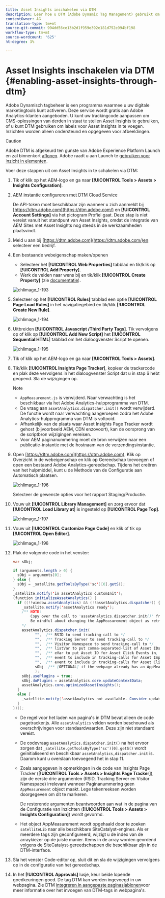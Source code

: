 ```yaml
---
title: Asset Insights inschakelen via DTM
description: Leer hoe u DTM (Adobe Dynamic Tag Management) gebruikt om Asset Insights in te schakelen.
contentOwner: AG
translation-type: tm+mt
source-git-commit: 994dd56ce13b2d1f959e392e181d752e994bf198
workflow-type: tm+mt
source-wordcount: '625'
ht-degree: 3%

---
```



# Asset Insights inschakelen via DTM {#enabling-asset-insights-through-dtm}

Adobe Dynamisch tagbeheer is een programma waarmee u uw digitale marketingtools kunt activeren. Deze service wordt gratis aan Adobe Analytics-klanten aangeboden. U kunt uw trackingcode aanpassen om CMS-oplossingen van derden in staat te stellen Asset Insights te gebruiken, of u kunt DTM gebruiken om labels voor Asset Insights in te voegen. Inzichten worden alleen ondersteund en opgegeven voor afbeeldingen.

>[!CAUTION]
>
>Adobe DTM is afgekeurd ten gunste van Adobe Experience Platform Launch en zal binnenkort [aflopen](https://medium.com/launch-by-adobe/dtm-plans-for-a-sunset-3c6aab003a6f). Adobe raadt u aan Launch te [gebruiken voor inzicht in elementen](https://docs.adobe.com/content/help/en/experience-manager-learn/assets/advanced/asset-insights-launch-tutorial.html).

Voer deze stappen uit om Asset Insights in te schakelen via DTM:

1. Tik of klik op het AEM-logo en ga naar **[!UICONTROL Tools > Assets > Insights Configuration]**.
1. [AEM instantie configureren met DTM Cloud Service](../sites-administering/dtm.md)

   De API-token moet beschikbaar zijn wanneer u zich aanmeldt bij [https://dtm.adobe.com](https://dtm.adobe.com/) en **[!UICONTROL Account Settings]** via het pictogram Profiel gaat. Deze stap is niet vereist vanuit het standpunt van Asset Insights, omdat de integratie van AEM Sites met Asset Insights nog steeds in de werkzaamheden plaatsvindt.

1. Meld u aan bij [https://dtm.adobe.com](https://dtm.adobe.com/)en selecteer een bedrijf.
1. Een bestaande webeigenschap maken/openen

   * Selecteer het **[!UICONTROL Web Properties]** tabblad en tik/klik op **[!UICONTROL Add Property]**.
   * Werk de velden naar wens bij en tik/klik **[!UICONTROL Create Property]** (zie [documentatie](https://helpx.adobe.com/experience-manager/using/dtm.html)).

   ![chlimage_1-193](assets/chlimage_1-193.png)

1. Selecteer op het **[!UICONTROL Rules]** tabblad een optie **[!UICONTROL Page Load Rules]** in het navigatiegebied en tik/klik **[!UICONTROL Create New Rule]**.

   ![chlimage_1-194](assets/chlimage_1-194.png)

1. Uitbreiden **[!UICONTROL Javascript /Third Party Tags]**. Tik vervolgens op of klik op **[!UICONTROL Add New Script]** het **[!UICONTROL Sequential HTML]** tabblad om het dialoogvenster Script te openen.

   ![chlimage_1-195](assets/chlimage_1-195.png)

1. Tik of klik op het AEM-logo en ga naar **[!UICONTROL Tools > Assets]**.
1. Tik/klik **[!UICONTROL Insights Page Tracker]**, kopieer de trackercode en plak deze vervolgens in het dialoogvenster Script dat u in stap 6 hebt geopend. Sla de wijzigingen op.

   >[!NOTE]
   >
   >* `AppMeasurement.js` is verwijderd. Naar verwachting is het beschikbaar via het Adobe Analytics-hulpprogramma van DTM.
   >* De vraag aan `assetAnalytics.dispatcher.init()` wordt verwijderd. De functie wordt naar verwachting aangeroepen zodra het Adobe Analytics-hulpprogramma van DTM is voltooid.
   >* Afhankelijk van de plaats waar Asset Insights Page Tracker wordt gehost (bijvoorbeeld AEM, CDN enzovoort), kan de oorsprong van de scriptbron wijzigingen vereisen.
   >* Voor AEM paginanummering moet de bron verwijzen naar een publicatie-instantie met de hostnaam van de verzendingsinstantie.


1. Open [https://dtm.adobe.com](https://dtm.adobe.com). Klik op Overzicht in de webeigenschap en klik op Gereedschap toevoegen of open een bestaand Adobe Analytics-gereedschap. Tijdens het creëren van het hulpmiddel, kunt u de Methode van de Configuratie aan Automatisch plaatsen.

   ![chlimage_1-196](assets/chlimage_1-196.png)

   Selecteer de gewenste opties voor het rapport Staging/Productie.

1. Vouw uit **[!UICONTROL Library Management]** en zorg ervoor dat **[!UICONTROL Load Library at]** is ingesteld op **[!UICONTROL Page Top]**.

   ![chlimage_1-197](assets/chlimage_1-197.png)

1. Vouw uit **[!UICONTROL Customize Page Code]** en klik of tik op **[!UICONTROL Open Editor]**.

   ![chlimage_1-198](assets/chlimage_1-198.png)

1. Plak de volgende code in het venster:

   ```java
   var sObj;
   
   if (arguments.length > 0) {
     sObj = arguments[0];
   } else {
     sObj = _satellite.getToolsByType('sc')[0].getS();
   }
   _satellite.notify('in assetAnalytics customInit');
   (function initializeAssetAnalytics() {
     if ((!!window.assetAnalytics) && (!!assetAnalytics.dispatcher)) {
       _satellite.notify('assetAnalytics ready');
       /** NOTE:
           Copy over the call to 'assetAnalytics.dispatcher.init()' from Assets Pagetracker
           Be mindful about changing the AppMeasurement object as retrieved above.
       */
       assetAnalytics.dispatcher.init(
             "",  /** RSID to send tracking-call to */
             "",  /** Tracking Server to send tracking-call to */
             "",  /** Visitor Namespace to send tracking-call to */
             "",  /** listVar to put comma-separated-list of Asset IDs for Asset Impression Events in tracking-call, e.g. 'listVar1' */
             "",  /** eVar to put Asset ID for Asset Click Events in, e.g. 'eVar3' */
             "",  /** event to include in tracking-calls for Asset Impression Events, e.g. 'event8' */
             "",  /** event to include in tracking-calls for Asset Click Events, e.g. 'event7' */
             sObj  /** [OPTIONAL] if the webpage already has an AppMeasurement object, please include the object here. If unspecified, Pagetracker Core shall create its own AppMeasurement object */
             );
       sObj.usePlugins = true;
       sObj.doPlugins = assetAnalytics.core.updateContextData;
       assetAnalytics.core.optimizedAssetInsights();
     }
     else {
       _satellite.notify('assetAnalytics not available. Consider updating the Custom Page Code', 4);
     }
   })();
   ```

   * De regel voor het laden van pagina&#39;s in DTM bevat alleen de code pagetracker.js. Alle `assetAnalytics` velden worden beschouwd als overschrijvingen voor standaardwaarden. Deze zijn niet standaard vereist.
   * De codevraag `assetAnalytics.dispatcher.init()` na het ervoor zorgen dat `_satellite.getToolsByType('sc')[0].getS()` wordt geïnitialiseerd en beschikbaar `assetAnalytics,dispatcher.init` is. Daarom kunt u overslaan toevoegend het in stap 11.
   * Zoals aangegeven in opmerkingen in de code van Insights Page Tracker (**[!UICONTROL Tools > Assets > Insights Page Tracker]**), zijn de eerste drie argumenten (RSID, Tracking Server en Visitor Namespace) irrelevant wanneer Paginanummering geen `AppMeasurement` object maakt. Lege tekenreeksen worden doorgegeven om dit te markeren.

      De resterende argumenten beantwoorden aan wat in de pagina van de Configuratie van Inzichten (**[!UICONTROL Tools > Assets > Insights Configuration]**) wordt gevormd.

   * Het object AppMeasurement wordt opgehaald door te zoeken `satelliteLib` naar alle beschikbare SiteCatalyst-engines. Als er meerdere tags zijn geconfigureerd, wijzigt u de index van de arraykiezer op de juiste manier. Items in de array worden geordend volgens de SiteCatalyst-gereedschappen die beschikbaar zijn in de DTM-interface.

1. Sla het venster Code-editor op, sluit dit en sla de wijzigingen vervolgens op in de configuratie van het gereedschap.
1. In het **[!UICONTROL Approvals]** lusje, keur beide lopende goedkeuringen goed. De tag DTM kan worden ingevoegd in uw webpagina. Zie DTM [integreren in aangepaste paginasjablonen](https://blogs.adobe.com/experiencedelivers/experience-management/integrating-dtm-custom-aem6-page-template/)voor meer informatie over het invoegen van DTM-tags in webpagina&#39;s.
